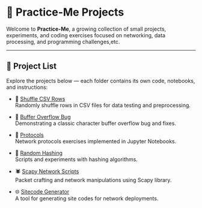 # 🚀 Practice-Me Projects

Welcome to **Practice-Me**, a growing collection of small projects, experiments, and coding exercises focused on networking, data processing, and programming challenges,etc.

---

## 📂 Project List

Explore the projects below — each folder contains its own code, notebooks, and instructions:

- 🔀 [Shuffle CSV Rows](https://github.com/mehdisahraeei/practice-me/tree/master/practices_me/Shuffle%20.csv%20rows%20randomly)  
  Randomly shuffle rows in CSV files for data testing and preprocessing.

- 🐛 [Buffer Overflow Bug](https://github.com/mehdisahraeei/practice-me/tree/master/practices_me/bug_char_bufferoverflow)  
  Demonstrating a classic character buffer overflow bug and fixes.

- 📡 [Protocols](https://github.com/mehdisahraeei/practice-me/tree/master/practices_me/protocols%20in%20ipynb)  
  Network protocols exercises implemented in Jupyter Notebooks.

- 🔐 [Random Hashing](https://github.com/mehdisahraeei/practice-me/tree/master/practices_me/random%20hashing)  
  Scripts and experiments with hashing algorithms.

- 🕷️ [Scapy Network Scripts](https://github.com/mehdisahraeei/practice-me/tree/master/practices_me/scapy)  
  Packet crafting and network manipulations using Scapy library.

- 🌐 [Sitecode Generator](https://github.com/mehdisahraeei/practice-me/tree/master/practices_me/sitecode%20generator)  
  A tool for generating site codes for network deployments.

